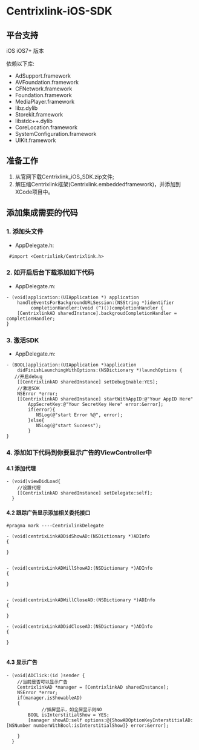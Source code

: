# Centrixlink-iOS-SDK
## 平台支持
iOS iOS7+ 版本

依赖以下库:
 * AdSupport.framework
 * AVFoundation.framework
 * CFNetwork.framework
 * Foundation.framework
 * MediaPlayer.framework
 * libz.dylib
 * Storekit.framework
 * libstdc++.dylib
 * CoreLocation.framework
 * SystemConfiguration.framework
 * UIKit.framework

## 准备工作
1.  从官网下载Centrixlink_iOS_SDK.zip文件;
2.  解压缩Centrixlink框架(Centrixlink.embeddedframework)，并添加到XCode项目中。

## 添加集成需要的代码

### 1. 添加头文件 
* AppDelegate.h:
```objc
 #import <Centrixlink/Centrixlink.h>
```

### 2. 如开启后台下载添加如下代码
* AppDelegate.m:
```objc
- (void)application:(UIApplication *) application 
    handleEventsForBackgroundURLSession:(NSString *)identifier
		 completionHandler:(void (^)())completionHandler {
 	[CentrixlinkAD sharedInstance].backgroudCompletionHandler = completionHandler;
}
```

### 3. 激活SDK
* AppDelegate.m:
```objc
- (BOOL)application:(UIApplication *)application 
    didFinishLaunchingWithOptions:(NSDictionary *)launchOptions {
   //开启debug
    [[CentrixlinkAD sharedInstance] setDebugEnable:YES]; 
    //激活SDK
    NSError *error;
    [[CentrixlinkAD sharedInstance] startWithAppID:@"Your AppID Here" 
        AppSecretKey:@"Your SecretKey Here" error:&error];
        if(error){
           NSLog(@"start Error %@", error);
        }else{
           NSLog(@"start Success");
        }
}
```

###  4. 添加如下代码到你要显示广告的ViewController中

#### 4.1 添加代理
```objc
- (void)viewDidLoad{
	//设置代理
	[[CentrixlinkAD sharedInstance] setDelegate:self];
  }
```

#### 4.2 跟踪广告显示添加相关委托接口

```objc
#pragma mark ----CentrixlinkDelegate

- (void)centrixLinkADDidShowAD:(NSDictionary *)ADInfo
{
    
}


- (void)centrixLinkADWillShowAD:(NSDictionary *)ADInfo
{
    
}


- (void)centrixLinkADWillCloseAD:(NSDictionary *)ADInfo
{
    
}

- (void)centrixLinkADDidCloseAD:(NSDictionary *)ADInfo
{
    
}


```

#### 4.3 显示广告
    
```objc
- (void)ADClick:(id )sender {
	//当前是否可以显示广告
	CentrixlinkAD *manager = [CentrixlinkAD sharedInstance];
	NSError *error;
	if(manager.isShowableAD)
	{
             //插屏显示，如全屏显示则NO
        BOOL isInterstitialShow = YES;
        [manager showAD:self options:@{ShowADOptionKeyInterstitialAD:[NSNumber numberWithBool:isInterstitialShow]} error:&error];

	}
  }
```
